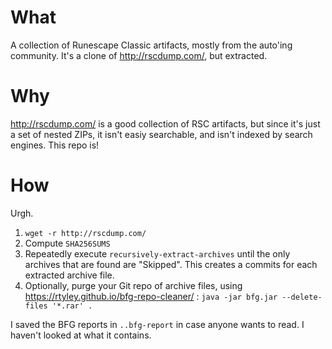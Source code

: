 # What
A collection of Runescape Classic artifacts, mostly from the auto'ing community. It's a clone of http://rscdump.com/, but extracted.

# Why
http://rscdump.com/ is a good collection of RSC artifacts, but since it's just a set of nested ZIPs, it isn't easiy searchable, and isn't indexed by search engines. This repo is!

# How
Urgh.

1. `wget -r http://rscdump.com/`
2. Compute `SHA256SUMS`
3. Repeatedly execute `recursively-extract-archives` until the only archives that are found are "Skipped". This creates a commits for each extracted archive file.
4. Optionally, purge your Git repo of archive files, using https://rtyley.github.io/bfg-repo-cleaner/ : `java -jar bfg.jar --delete-files '*.rar' .`

I saved the BFG reports in `..bfg-report` in case anyone wants to read. I haven't looked at what it contains.
